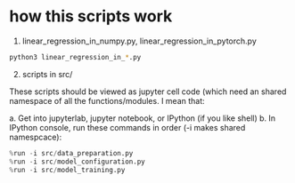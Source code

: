 # how this scripts work

1. linear_regression_in_numpy.py, linear_regression_in_pytorch.py

```sh
python3 linear_regression_in_*.py
```

2. scripts in src/

These scripts should be viewed as jupyter cell code (which need an shared
namespace of all the functions/modules. I mean that:

a. Get into jupyterlab, jupyter notebook, or IPython (if you like shell)
b. In IPython console, run these commands in order (-i makes shared namespcace):
```python
%run -i src/data_preparation.py
%run -i src/model_configuration.py
%run -i src/model_training.py
```

